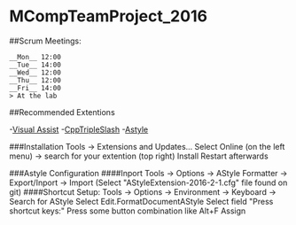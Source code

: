 # MCompTeamProject_2016

##Scrum Meetings:

```
__Mon__ 12:00
__Tue__ 14:00
__Wed__ 12:00
__Thu__ 12:00
__Fri__ 14:00
> At the lab
```

##Recommended Extentions

-[Visual Assist](http://www.wholetomato.com/)
-[CppTripleSlash](https://visualstudiogallery.msdn.microsoft.com/22333333-fd6f-4dcb-8223-52701eddd7ad)
-[Astyle](https://visualstudiogallery.msdn.microsoft.com/2f3f04cd-2866-4e47-a671-d1cc9cc3fb02)

###Installation
Tools -> Extensions and Updates...
Select Online (on the left menu) -> search for your extention (top right)
Install
Restart afterwards

###Astyle Configuration
####Inport
Tools -> Options -> AStyle Formatter -> Export/Inport -> Import
(Select "AStyleExtension-2016-2-1.cfg" file found on git)
####Shortcut Setup:
Tools -> Options -> Environment -> Keyboard -> Search for AStyle
Select Edit.FormatDocumentAStyle
Select field "Press shortcut keys:"
Press some button combination like Alt+F
Assign